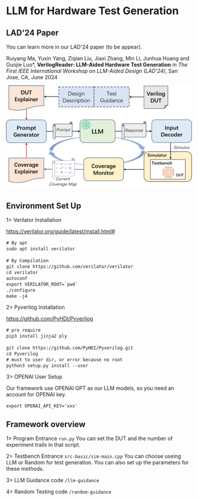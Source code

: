 # LLM for Hardware Test Generation
## LAD'24 Paper
You can learn more in our LAD'24 paper (to be appear).

Ruiyang Ma, Yuxin Yang, Ziqian Liu, Jiaxi Zhang, Min Li, Junhua Huang and Guojie Luo*, **VerilogReader: LLM-Aided Hardware Test Generation** in *The First IEEE International Workshop on LLM-Aided Design (LAD'24)*, San Jose, CA, June 2024

![overview](./overview.png)


## Environment Set Up
1> Verilator Installation

https://verilator.org/guide/latest/install.html#
```
# By apt
sudo apt install verilator

# By Compilation
git clone https://github.com/verilator/verilator
cd verilator
autoconf
export VERILATOR_ROOT=`pwd`
./configure
make -j4
```

2> Pyverilog Installation

https://github.com/PyHDI/Pyverilog

```
# pre require
pip3 install jinja2 ply

git clone https://github.com/PyHDI/Pyverilog.git
cd Pyverilog
# must to user dir, or error because no root
python3 setup.py install --user
```

3> OPENAI User Setup

Our framework use OPENAI GPT as our LLM models, so you need an account for OPENAI key. 
```
export OPENAI_API_KEY='xxx'
```

## Framework overview
1> Program Entrance `run.py`
You can set the DUT and the number of experiment trails in that script.

2> Testbench Entrance `src-basic/sim-main.cpp`
You can choose useing LLM or Random for test generation.
You can also set up the parameters for these methods.

3> LLM Guidance code `/llm-guidance`

4> Random Testing code `/random-guidance`
